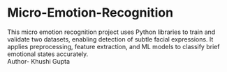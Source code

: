 # Micro-Emotion-Recognition
This micro emotion recognition project uses Python libraries to train and validate two datasets, enabling detection of subtle facial expressions. It applies preprocessing, feature extraction, and ML models to classify brief emotional states accurately.
<br>
Author- Khushi Gupta

